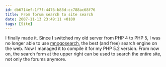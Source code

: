```yaml
---
id: db6714ef-1f7f-4476-b88d-cc788ac68f76
title: From forum search to site search
date: 2007-11-13 23:49:11 +0100
tags: [Site]
---
```


I finally made it. Since I switched my old server from PHP 4 to PHP 5, I was no longer able to use [mnogosearch](http://www.mnogosearch.org/), the best (and free) search engine on the web. Now I managed it to compile it for my PHP 5.2 version. From now on, the search form at the upper right can be used to search the entire site, not only the forums anymore.